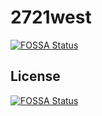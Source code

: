 # 2721west
[![FOSSA Status](https://app.fossa.com/api/projects/git%2Bgithub.com%2Foctopoda%2F2721west.svg?type=shield)](https://app.fossa.com/projects/git%2Bgithub.com%2Foctopoda%2F2721west?ref=badge_shield)



## License
[![FOSSA Status](https://app.fossa.com/api/projects/git%2Bgithub.com%2Foctopoda%2F2721west.svg?type=large)](https://app.fossa.com/projects/git%2Bgithub.com%2Foctopoda%2F2721west?ref=badge_large)